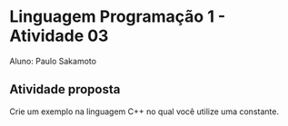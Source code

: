 # Linguagem Programação 1 - Atividade 03

Aluno: Paulo Sakamoto

## Atividade proposta

Crie um exemplo na linguagem C++ no qual você utilize uma constante.